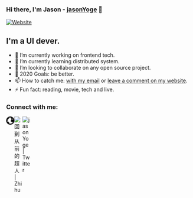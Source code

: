 ### Hi there, I'm Jason - [jasonYoge][website] 👋

[![Website](https://img.shields.io/website?label=jasonyoge.github.io&style=for-the-badge&url=https%3A%2F%2Fjasonyoge.github.io)](https://jasonyoge.github.io/)

## I'm a UI dever.

- 🔭 I’m currently working on frontend tech.
- 🌱 I’m currently learning distributed system.
- 👯 I’m looking to collaborate on any open source project.
- 🥅 2020 Goals: be better.
- 📫 How to catch me: [with my email][email] or [leave a comment on my website][website].
- ⚡ Fun fact: reading, movie, tech and live.

### Connect with me:

[<img align="left" alt="jasonyoge.github.io" width="22px" src="https://raw.githubusercontent.com/iconic/open-iconic/master/svg/globe.svg" />][website]
[<img align="left" alt="回到从前的超人 | Zhihu" width="22px" src="https://cdn.jsdelivr.net/npm/simple-icons@v3/icons/zhihu.svg" />][zhihu]
[<img align="left" alt="jasonYoge | Twitter" width="22px" src="https://cdn.jsdelivr.net/npm/simple-icons@v3/icons/twitter.svg" />][twitter]

<br />


[website]: https://jasonyoge.github.io/
[email]: mailto:jasonyoge@gmail.com
[twitter]: https://twitter.com/jasonyoge_1
[wechat]: weixin://add
[zhihu]: https://www.zhihu.com/people/hui-dao-cong-qian-de-chao-ren